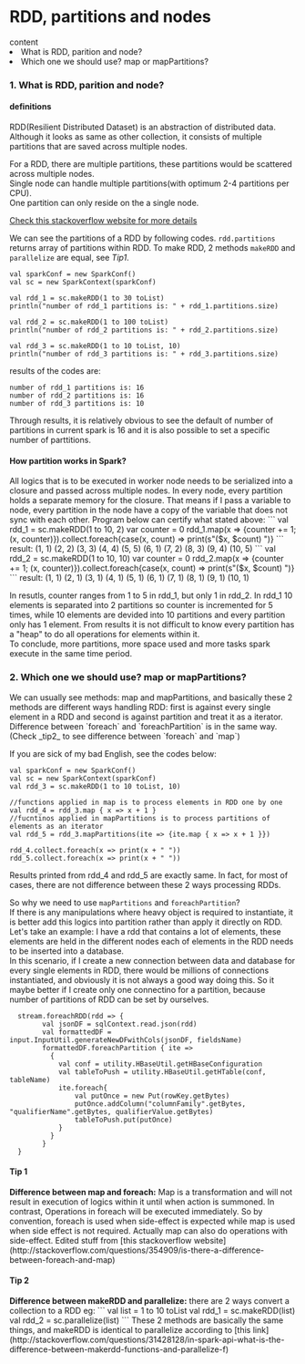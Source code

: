 <h1>RDD, partitions and nodes</h1>
content
<li>What is RDD, parition and node?</li>
<li>Which one we should use? map or mapPartitions?</li>

<h3>1. What is RDD, parition and node?</h3>
<h4>definitions</h4>
RDD(Resilient Distributed Dataset) is an abstraction of distributed data. Although it looks as same as other collection, it consists of multiple partitions that are saved across multiple nodes.  

For a RDD, there are multiple partitions, these partitions would be scattered across multiple nodes.  
Single node can handle multiple partitions(with optimum 2-4 partitions per CPU).  
One partition can only reside on the a single node.  

[Check this stackoverflow website for more details](http://stackoverflow.com/questions/354909/is-there-a-difference-between-foreach-and-map)  
   
We can see the partitions of a RDD by following codes. `rdd.partitions` returns array of partitions within RDD. 
To make RDD, 2 methods `makeRDD` and `parallelize` are equal, see _Tip1_.
```
val sparkConf = new SparkConf()
val sc = new SparkContext(sparkConf)

val rdd_1 = sc.makeRDD(1 to 30 toList)
println("number of rdd_1 partitions is: " + rdd_1.partitions.size)

val rdd_2 = sc.makeRDD(1 to 100 toList)
println("number of rdd_2 partitions is: " + rdd_2.partitions.size)

val rdd_3 = sc.makeRDD(1 to 10 toList, 10)
println("number of rdd_3 partitions is: " + rdd_3.partitions.size)
```
results of the codes are:  
```
number of rdd_1 partitions is: 16
number of rdd_2 partitions is: 16
number of rdd_3 partitions is: 10
```
Through results, it is relatively obvious to see the default of number of partitions in current spark is 16 and it is also possible to set a specific number of parttitions.
<h4>How partition works in Spark?</h4>
All logics that is to be executed in worker node needs to be serialized into a closure and passed across multiple nodes. 
In every node, every partition holds a separate memory for the closure. That means if I pass a variable to node, every partition in the node have a copy of the variable that does not sync with each other.
Program below can certify what stated above:
```
val rdd_1 = sc.makeRDD(1 to 10, 2)
var counter = 0
rdd_1.map(x => {counter += 1; (x, counter)}).collect.foreach{case(x, count) => print(s"($x, $count) ")}
```
result: (1, 1) (2, 2) (3, 3) (4, 4) (5, 5) (6, 1) (7, 2) (8, 3) (9, 4) (10, 5)  
```
val rdd_2 = sc.makeRDD(1 to 10, 10)
var counter = 0
rdd_2.map(x => {counter += 1; (x, counter)}).collect.foreach{case(x, count) => print(s"($x, $count) ")}
```
result: (1, 1) (2, 1) (3, 1) (4, 1) (5, 1) (6, 1) (7, 1) (8, 1) (9, 1) (10, 1)  

In resutls, counter ranges from 1 to 5 in rdd_1, but only 1 in rdd_2. In rdd_1 10 elements is separated into 2 partitions so counter is incremented  for 5 times, while 10 elements are devided into 10 partitions and every partition only has 1 element. From results it is not difficult to know every partition has a "heap" to do all operations for elements within it.  
To conclude, more partitions, more space used and more tasks spark execute in the same time period. 

<h3>2. Which one we should use? map or mapPartitions?</h3>
We can usually see methods: map and mapPartitions, and basically these 2 methods are different ways handling RDD: first is against every single element in a RDD and second is against partition and treat it as a iterator. Difference between `foreach` and `foreachPartition` is in the same way. (Check _tip2_ to see difference between `foreach` and `map`)  

If you are sick of my bad English, see the codes below:  
```
val sparkConf = new SparkConf()
val sc = new SparkContext(sparkConf)
val rdd_3 = sc.makeRDD(1 to 10 toList, 10)

//functions applied in map is to process elements in RDD one by one
val rdd_4 = rdd_3.map { x => x + 1 }
//fucntinos applied in mapPartitions is to process partitions of elements as an iterator
val rdd_5 = rdd_3.mapPartitions(ite => {ite.map { x => x + 1 }}) 

rdd_4.collect.foreach(x => print(x + " "))
rdd_5.collect.foreach(x => print(x + " "))
```
Results printed from rdd_4 and rdd_5 are exactly same. In fact, for most of cases, there are not difference between these 2 ways processing RDDs.  

So why we need to use `mapPartitions` and `foreachPartition`?  
If there is any manipulations where heavy object is required to instantiate, it is better add this logics into partition rather than apply it directly on RDD.
Let's take an example:
I have a rdd that contains a lot of elements, these elements are held in the different nodes each of elements in the RDD needs to be inserted into a database.  
In this scenario, if I create a new connection between data and database for every single elements in RDD, there would be millions of connections instantiated, and obviously it is not always a good way doing this. So it maybe better if I create only one connectino for a partition, because number of partitions of RDD can be set by ourselves.  
```
  stream.foreachRDD(rdd => {
        val jsonDF = sqlContext.read.json(rdd)
        val formattedDF = input.InputUtil.generateNewDFwithCols(jsonDF, fieldsName)
        formattedDF.foreachPartition { ite =>
          {
            val conf = utility.HBaseUtil.getHBaseConfiguration
            val tableToPush = utility.HBaseUtil.getHTable(conf, tableName)
            ite.foreach{
            	val putOnce = new Put(rowKey.getBytes)
            	putOnce.addColumn("columnFamily".getBytes, "qualifierName".getBytes, qualifierValue.getBytes)
            	tableToPush.put(putOnce)
            }
          }
        }
  }
 ```
<h4>Tip 1</h4>
<b>Difference between map and foreach:</b>  
Map is a transformation and will not result in execution of logics within it until when action is summoned. In contrast, Operations in foreach will be executed immediately.  
So by convention, foreach is used when side-effect is expected while map is used when side effect is not required. Actually map can also do operations with side-effect.  
Edited stuff from [this stackoverflow website](http://stackoverflow.com/questions/354909/is-there-a-difference-between-foreach-and-map)

<h4>Tip 2</h4>
<b>Difference between makeRDD and parallelize:</b>  
there are 2 ways convert a collection to a RDD
eg: 
```
val list = 1 to 10 toList
val rdd_1 = sc.makeRDD(list)
val rdd_2 = sc.parallelize(list)
```
These 2 methods are basically the same things, and makeRDD is identical to parallelize according to [this link](http://stackoverflow.com/questions/31428128/in-spark-api-what-is-the-difference-between-makerdd-functions-and-parallelize-f)
